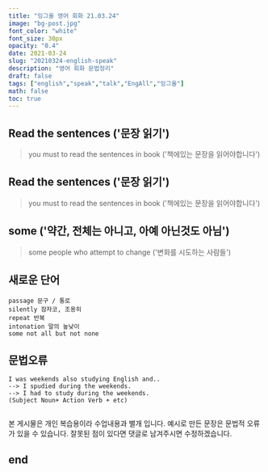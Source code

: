 ```yaml
---
title: "잉그올 영어 회화 21.03.24"
image: "bg-post.jpg"
font_color: "white"
font_size: 30px
opacity: "0.4"
date: 2021-03-24
slug: "20210324-english-speak"
description: "영어 회화 문법정리"
draft: false
tags: ["english","speak","talk","EngAll","잉그올"]
math: false
toc: true
---
```


## 	Read the sentences ('문장 읽기')
>	you must to read the sentences in book  ('책에있는 문장을 읽어야합니다')

## 	Read the sentences ('문장 읽기')
>	you must to read the sentences in book  ('책에있는 문장을 읽어야합니다')

## 	some ('약간, 전체는 아니고, 아예 아닌것도 아님')
>	some people who attempt to change  ('변화를 시도하는 사람들')


## 새로운 단어 
```
passage 문구 / 통로
silently 잠자코, 조용히
repeat 반복
intonation 말의 높낮이
some not all but not none
```

## 문법오류
```
I was weekends also studying English and.. 
--> I spudied during the weekends.
--> I had to study during the weekends.
(Subject Noun+ Action Verb + etc)


```

본 게시물은 개인 복습용이라 수업내용과 별개 입니다.
예시로 만든 문장은 문법적 오류가 있을 수 있습니다. 
잘못된 점이 있다면 댓글로 남겨주시면 수정하겠습니다. 

## end